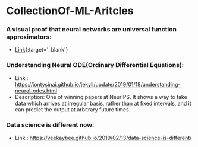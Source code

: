 # CollectionOf-ML-Aritcles


### A visual proof that neural networks are universal function approximators:
* [Link](http://neuralnetworksanddeeplearning.com/chap4.html){:target='_blank'}



### Understanding Neural ODE(Ordinary Differential Equations):
* Link : https://jontysinai.github.io/jekyll/update/2019/01/18/understanding-neural-odes.html
* Description: One of winning papers at NeurIPS. It shows a way to take data which arrives at irregular basis, rather than at fixed intervals, and it can predict the output at arbitrary future times.


### Data science is different now:
* Link : https://veekaybee.github.io/2019/02/13/data-science-is-different/
